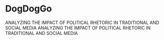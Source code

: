 # DogDogGo
ANALYZING THE IMPACT OF POLITICAL RHETORIC IN TRADITIONAL AND SOCIAL MEDIA
ANALYZING THE IMPACT OF POLITICAL RHETORIC IN TRADITIONAL AND SOCIAL MEDIA

